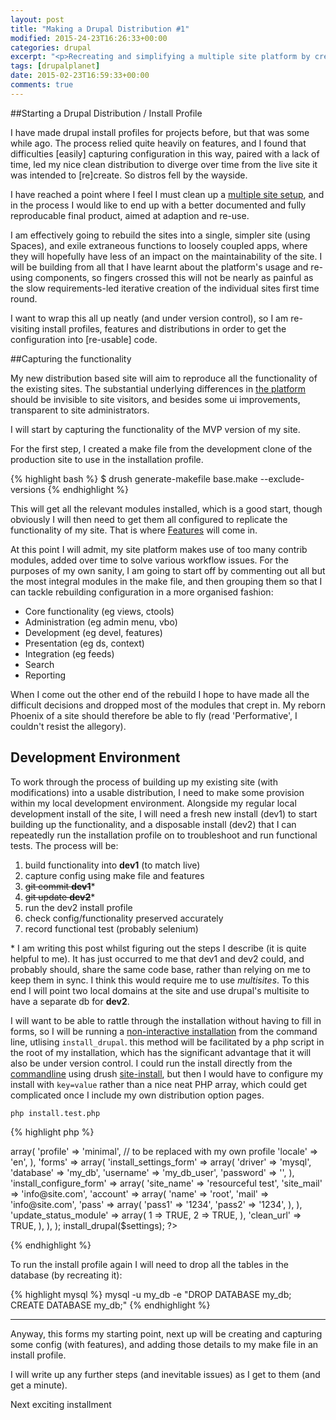 ```yaml
---
layout: post
title: "Making a Drupal Distribution #1"
modified: 2015-24-23T16:26:33+00:00
categories: drupal
excerpt: "<p>Recreating and simplifying a multiple site platform by creating a re-usable distribution.</p> <p>#1 Getting started.</p>"
tags: [drupalplanet]
date: 2015-02-23T16:59:33+00:00
comments: true
---
```


##Starting a Drupal Distribution / Install Profile

I have made drupal install profiles for projects before, but that was some while ago. The process relied quite heavily on features, and I found that difficulties [easily] capturing configuration in this way, paired with a lack of time, led my nice clean distribution to diverge over time from the live site it was intended to [re]create. So distros fell by the wayside.

I have reached a point where I feel I must clean up a [multiple site setup](http://tombola.github.io/drupal/drupal-distribution/), and in the process I would like to end up with a better documented and fully reproducable final product, aimed at adaption and re-use.

I am effectively going to rebuild the sites into a single, simpler site (using Spaces), and exile extraneous functions to loosely coupled apps, where they will hopefully have less of an impact on the maintainability of the site. I will be building from all that I have learnt about the platform's usage and re-using components, so fingers crossed this will not be nearly as painful as the slow requirements-led iterative creation of the individual sites first time round.

I want to wrap this all up neatly (and under version control), so I am re-visiting install profiles, features and distributions in order to get the configuration into [re-usable] code.


##Capturing the functionality

My new distribution based site will aim to reproduce all the functionality of the existing sites. The substantial underlying differences in [the platform](http://tombola.github.io/drupal/drupal-distribution/) should be invisible to site visitors, and besides some ui improvements, transparent to site administrators.

I will start by capturing the functionality of the MVP version of my site.

For the first step, I created a make file from the development clone of the production site to use in the installation profile.

{% highlight bash %}
    $ drush generate-makefile base.make --exclude-versions
{% endhighlight %}

This will get all the relevant modules installed, which is a good start, though obviously I will then need to get them all configured to replicate the functionality of my site. That is where [Features](drupal.org/project/features) will come in.

At this point I will admit, my site platform makes use of too many contrib modules, added over time to solve various workflow issues. For the purposes of my own sanity, I am going to start off by commenting out all but the most integral modules in the make file, and then grouping them so that I can tackle rebuilding configuration in a more organised fashion:

- Core functionality (eg views, ctools)
- Administration (eg admin menu, vbo)
- Development (eg devel, features)
- Presentation (eg ds, context)
- Integration (eg feeds)
- Search
- Reporting

When I come out the other end of the rebuild I hope to have made all the difficult decisions and dropped most of the modules that crept in. My reborn Phoenix of a site should therefore be able to fly (read 'Performative', I couldn't resist the allegory).


## Development Environment

To work through the process of building up my existing site (with modifications) into a usable distribution, I need to make some provision within my local development environment. Alongside my regular local development install of the site, I will need a fresh new install (dev1) to start building up the functionality, and a disposable install (dev2) that I can repeatedly run the installation profile on to troubleshoot and run functional tests. The process will be:

1. build functionality into **dev1** (to match live)
1. capture config using make file and features
1. <del>git commit **dev1**</del>\*
1. <del>git update **dev2**</del>\*
1. run the dev2 install profile
1. check config/functionality preserved accurately
1. record functional test (probably selenium)

<a name="multisite"></a>
<div class="post__update"></div>

\* I am writing this post whilst figuring out the steps I describe (it is quite helpful to me). It has just occurred to me that dev1 and dev2 could, and probably should, share the same code base, rather than relying on me to keep them in sync. I think this would require me to use *multisites*. To this end I will point two local domains at the site and use drupal's multisite to have a separate db for **dev2**.

<a name="unattended"></a>
I will want to be able to rattle through the installation without having to fill in forms, so I will be running a [non-interactive installation](http://heyrocker.com/content/installing-drupal-7-non-interactively) from the command line, utlising ``install_drupal``. this method will be facilitated by a php script in the root of my installation, which has the significant advantage that it will also be under version control. I could run the install directly from the [commandline](http://www.coderintherye.com/install-drupal-7-using-drush) using drush [site-install](http://www.drushcommands.com/drush-6x/core/site-install), but then I would have to configure my install with ``key=value`` rather than a nice neat PHP array, which could get complicated once I include my own distribution option pages.

``php install.test.php``


{% highlight php %}

<?php

  define('MAINTENANCE_MODE', 'install');
  define('DRUPAL_ROOT', getcwd());

  // load the db settings for test site
  require_once DRUPAL_ROOT . '/sites/test/settings.php';
  require_once DRUPAL_ROOT . '/includes/install.core.inc';

  $settings = array(
  'parameters' => array(
    'profile' => 'minimal', // to be replaced with my own profile
    'locale' => 'en',
  ),
  'forms' => array(
    'install_settings_form' => array(
      'driver' => 'mysql',
      'database' => 'my_db',
      'username' => 'my_db_user',
      'password' => '',
    ),
    'install_configure_form' => array(
      'site_name' => 'resourceful test',
      'site_mail' => 'info@site.com',
      'account' => array(
        'name' => 'root',
        'mail' => 'info@site.com',
        'pass' => array(
          'pass1' => '1234',
          'pass2' => '1234',
        ),
      ),
      'update_status_module' => array(
          1 => TRUE,
          2 => TRUE,
        ),
      'clean_url' => TRUE,
    ),
  ),
);

install_drupal($settings);

?>
{% endhighlight %}

To run the install profile again I will need to drop all the tables in the database (by recreating it):

{% highlight mysql %}
  mysql -u my_db -e "DROP DATABASE my_db; CREATE DATABASE my_db;"
{% endhighlight %}

----

Anyway, this forms my starting point, next up will be creating and capturing some config (with features), and adding those details to my make file in an install profile.

I will write up any further steps (and inevitable issues) as I get to them (and get a minute).

<div class="btn btn-info btn-disabled">Next exciting installment</div>
